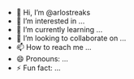 - 👋 Hi, I’m @arlostreaks
- 👀 I’m interested in ...
- 🌱 I’m currently learning ...
- 💞️ I’m looking to collaborate on ...
- 📫 How to reach me ...
- 😄 Pronouns: ...
- ⚡ Fun fact: ...

<!---
arlostreaks/arlostreaks is a ✨ special ✨ repository because its `README.md` (this file) appears on your GitHub profile.
You can click the Preview link to take a look at your changes.
--->

